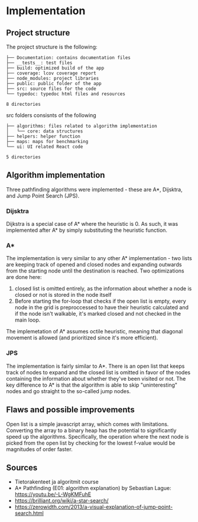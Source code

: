 # Implementation

## Project structure

The project structure is the following:

```
├── Documentation: contains documentation files
├── __tests__: test files
├── build: optimized build of the app
├── coverage: lcov coverage report
├── node_modules: project libraries
├── public: public folder of the app
├── src: source files for the code
└── typedoc: typedoc html files and resources

8 directories
```

src folders consisnts of the following

```
├── algorithms: files related to algorithm implementation
│   └── core: data structures
├── helpers: helper function
├── maps: maps for benchmarking
└── ui: UI related React code

5 directories
```

## Algorithm implementation

Three pathfinding algorithms were implemented - these are A\*, Dijsktra, and Jump Point Search (JPS).

### Dijsktra

Dijkstra is a special case of A\* where the heuristic is 0. As such, it was implemented after A\* by simply substituting the heuristic function.

### A\*

The implementation is very similar to any other A\* implementation - two lists are keeping track of opened and closed nodes and expanding outwards from the starting node until the destination is reached. Two optimizations are done here:

1. closed list is omitted entirely, as the information about whether a node is closed or not is stored in the node itself
1. Before starting the for-loop that checks if the open list is empty, every node in the grid is preproccessed to have their heuristic calculated and if the node isn't walkable, it's marked closed and not checked in the main loop.

The implemetation of A\* assumes octile heuristic, meaning that diagonal movement is allowed (and prioritized since it's more efficient).

### JPS

The implementation is fairly similar to A*. There is an open list that keeps track of nodes to expand and the closed list is omitted in favor of the nodes containing the information about whether they've been visited or not. The key difference to A* is that the algorithm is able to skip "uninteresting" nodes and go straight to the so-called jump nodes.

## Flaws and possible improvements

Open list is a simple javascript array, which comes with limitations. Converting the array to a binary heap has the potential to significantly speed up the algorithms. Specifically, the operation where the next node is picked from the open list by checking for the lowest f-value would be magnitudes of order faster.

## Sources

- Tietorakenteet ja algoritmit course
- A\* Pathfinding (E01: algorithm explanation) by Sebastian Lague: https://youtu.be/-L-WgKMFuhE
- https://brilliant.org/wiki/a-star-search/
- https://zerowidth.com/2013/a-visual-explanation-of-jump-point-search.html
